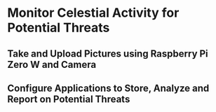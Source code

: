 # Monitor Celestial Activity for Potential Threats

## Take and Upload Pictures using Raspberry Pi Zero W and Camera

## Configure Applications to Store, Analyze and Report on Potential Threats
